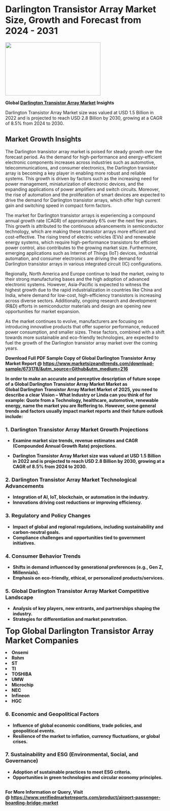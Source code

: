 <H1>Darlington Transistor Array Market Size, Growth and Forecast from 2024 - 2031</H1><img class="aligncenter size-medium wp-image-584254" src="https://thirdeyenews.in/wp-content/uploads/2024/09/Global-Market-Research-300x168.jpeg" alt="" width="300" height="168" /><p><strong>Global&nbsp;<a href="https://www.marketsizeandtrends.com/download-sample/673178/&amp;utm_source=Github&utm_medium=216">Darlington Transistor Array Market</a> Insights</strong></p><p>Darlington Transistor Array Market size was valued at USD 1.5 Billion in 2022 and is projected to reach USD 2.8 Billion by 2030, growing at a CAGR of 8.5% from 2024 to 2030.</p><p><h2>Market Growth Insights</h2> <p>The Darlington transistor array market is poised for steady growth over the forecast period. As the demand for high-performance and energy-efficient electronic components increases across industries such as automotive, telecommunications, and consumer electronics, the Darlington transistor array is becoming a key player in enabling more robust and reliable systems. This growth is driven by factors such as the increasing need for power management, miniaturization of electronic devices, and the expanding applications of power amplifiers and switch circuits. Moreover, the rise of automation and the proliferation of smart devices are expected to drive the demand for Darlington transistor arrays, which offer high current gain and switching speed in compact form factors.</p> <p><strong></strong></p> <p>The market for Darlington transistor arrays is experiencing a compound annual growth rate (CAGR) of approximately 6% over the next few years. This growth is attributed to the continuous advancements in semiconductor technology, which are making these transistor arrays more efficient and cost-effective. The rising trend of electric vehicles (EVs) and renewable energy systems, which require high-performance transistors for efficient power control, also contributes to the growing market size. Furthermore, emerging applications such as Internet of Things (IoT) devices, industrial automation, and consumer electronics are driving the demand for Darlington transistor arrays in various integrated circuit (IC) configurations.</p> <p>Regionally, North America and Europe continue to lead the market, owing to their strong manufacturing bases and the high adoption of advanced electronic systems. However, Asia-Pacific is expected to witness the highest growth due to the rapid industrialization in countries like China and India, where demand for low-cost, high-efficiency transistors is increasing across diverse sectors. Additionally, ongoing research and development (R&D) efforts in semiconductor materials and design are opening new opportunities for market expansion.</p> <p>As the market continues to evolve, manufacturers are focusing on introducing innovative products that offer superior performance, reduced power consumption, and smaller sizes. These factors, combined with a shift towards more sustainable and eco-friendly technologies, are expected to fuel the growth of the Darlington transistor array market over the coming years.</p> <p><strong></p><p><span class=""><strong>Download Full PDF Sample Copy of Global Darlington Transistor Array Market Report</strong> @ <a href="https://www.marketsizeandtrends.com/download-sample/673178/&amp;utm_source=Github&utm_medium=216" target="_blank">https://www.marketsizeandtrends.com/download-sample/673178/&amp;utm_source=Github&utm_medium=216</a></span></p><p>In order to make an accurate and perceptive description of future scope of a Global&nbsp;Darlington Transistor Array Market Market as Global&nbsp;Darlington Transistor Array Market Market of 2025, you need to describe a clear Vision &ndash; What Industry or Linda can you think of for example: Quote from a Technology, healthcare, automotive, renewable energy, name the market you are Reffering to. However, some general trends and factors usually impact market reports and their future outlook include:</p><h3>1.&nbsp;<strong>Darlington Transistor Array Market Growth Projections</strong></h3><ul><li>Examine market size trends, revenue estimates and CAGR (Compounded Annual Growth Rate) projections.</li><li><p>Darlington Transistor Array Market size was valued at USD 1.5 Billion in 2022 and is projected to reach USD 2.8 Billion by 2030, growing at a CAGR of 8.5% from 2024 to 2030.</p></li></ul><h3>2.&nbsp;<strong>Darlington Transistor Array Market Technological Advancements</strong></h3><ul><li>Integration of AI, IoT, blockchain, or automation in the industry.</li><li>Innovations driving cost reductions or improving efficiency.</li></ul><h3>3.&nbsp;<strong>Regulatory and Policy Changes</strong></h3><ul><li>Impact of global and regional regulations, including sustainability and carbon-neutral goals.</li><li>Compliance challenges and opportunities tied to government initiatives.</li></ul><h3>4.&nbsp;<strong>Consumer Behavior Trends</strong></h3><ul><li>Shifts in demand influenced by generational preferences (e.g., Gen Z, Millennials).</li><li>Emphasis on eco-friendly, ethical, or personalized products/services.</li></ul><h3>5.&nbsp;<strong>Global Darlington Transistor Array Market Competitive Landscape</strong></h3><ul><li>Analysis of key players, new entrants, and partnerships shaping the industry.</li><li>Strategies for differentiation and market penetration.</li></ul><p data-pm-slice="1 1 []"><span style="color: inherit; font-family: inherit; font-size: 25px;">Top Global Darlington Transistor Array Market Companies</span></p><div class="" data-test-id=""><p><li>Onsemi</li><li> Rohm</li><li> ST</li><li> TI</li><li> TOSHIBA</li><li> UMW</li><li> Microchip</li><li> NEC</li><li> Infineon</li><li> HGC</li></p></div><h3>6.&nbsp;<strong>Economic and Geopolitical Factors</strong></h3><ul><li>Influence of global economic conditions, trade policies, and geopolitical events.</li><li>Resilience of the market to inflation, currency fluctuations, or global crises.</li></ul><h3>7.&nbsp;<strong>Sustainability and ESG (Environmental, Social, and Governance)</strong></h3><ul><li>Adoption of sustainable practices to meet ESG criteria.</li><li>Opportunities in green technologies and circular economy principles.</li></ul><h2><strong style="font-size: 14px;">For More Information or Query, Visit @&nbsp;</strong><a style="background-color: #ffffff; font-size: 14px;" href="https://www.marketsizeandtrends.com/report/darlington-transistor-array-market/" target="_blank">https://www.verifiedmarketreports.com/product/airport-passenger-boarding-bridge-market</a></h2>
